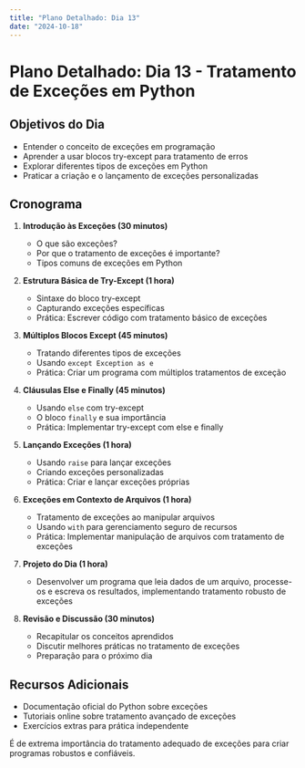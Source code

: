 ```yaml
---
title: "Plano Detalhado: Dia 13"
date: "2024-10-18"
---
```


# Plano Detalhado: Dia 13 - Tratamento de Exceções em Python

## Objetivos do Dia

- Entender o conceito de exceções em programação
- Aprender a usar blocos try-except para tratamento de erros
- Explorar diferentes tipos de exceções em Python
- Praticar a criação e o lançamento de exceções personalizadas

## Cronograma

1. **Introdução às Exceções (30 minutos)**
   - O que são exceções?
   - Por que o tratamento de exceções é importante?
   - Tipos comuns de exceções em Python

2. **Estrutura Básica de Try-Except (1 hora)**
   - Sintaxe do bloco try-except
   - Capturando exceções específicas
   - Prática: Escrever código com tratamento básico de exceções

3. **Múltiplos Blocos Except (45 minutos)**
   - Tratando diferentes tipos de exceções
   - Usando `except Exception as e`
   - Prática: Criar um programa com múltiplos tratamentos de exceção

4. **Cláusulas Else e Finally (45 minutos)**
   - Usando `else` com try-except
   - O bloco `finally` e sua importância
   - Prática: Implementar try-except com else e finally

5. **Lançando Exceções (1 hora)**
   - Usando `raise` para lançar exceções
   - Criando exceções personalizadas
   - Prática: Criar e lançar exceções próprias

6. **Exceções em Contexto de Arquivos (1 hora)**
   - Tratamento de exceções ao manipular arquivos
   - Usando `with` para gerenciamento seguro de recursos
   - Prática: Implementar manipulação de arquivos com tratamento de exceções

7. **Projeto do Dia (1 hora)**
   - Desenvolver um programa que leia dados de um arquivo, processe-os e escreva os resultados, implementando tratamento robusto de exceções

8. **Revisão e Discussão (30 minutos)**
   - Recapitular os conceitos aprendidos
   - Discutir melhores práticas no tratamento de exceções
   - Preparação para o próximo dia

## Recursos Adicionais

- Documentação oficial do Python sobre exceções
- Tutoriais online sobre tratamento avançado de exceções
- Exercícios extras para prática independente

É de extrema importância do tratamento adequado de exceções para criar programas robustos e confiáveis.
